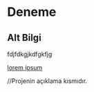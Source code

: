 # Deneme

## Alt Bilgi
fdjfdkgjkdfgkfjg

[lorem ipsum](http://google.com)


//Projenin açıklama kısmıdır.
